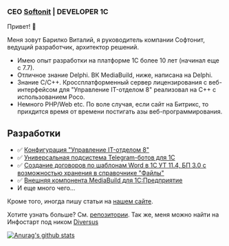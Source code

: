 ### CEO [Softonit](https://softonit.ru) | DEVELOPER 1C

Привет! 👋

Меня зовут Барилко Виталий, я руководитель компании Софтонит, ведущий разработчик, архитектор решений. 

* Имею опыт разработки на платформе 1С более 10 лет (начинал еще с 7.7).
* Отличное знание Delphi. ВК MediaBuild, ниже, написана на Delphi.
* Знание С/С++. Кроссплатформенный сервер лицензирования с веб-интерфейсом для "Управление IT-отделом 8" реализовал на С++ с использованием Poco.
* Немного PHP/Web etc. По воле случая, если сайт на Битрикс, то прихдится время от времени постигать азы веб-программирования.

## Разработки

* ✅ [Конфигурация "Управление IT-отделом 8"](https://softonit.ru/catalog/products/it/)
* ✅ [Универсальная подсистема Telegram-ботов для 1С](https://softonit.ru/catalog/products/telegram/)
* ✅ [Создание договоров по шаблонам Word в 1C УТ 11.4, БП 3.0 с возможностью хранения в справочнике "Файлы"](https://softonit.ru/catalog/products/word1c/)
* ✅ [Внешняя компонента MediaBuild для 1С:Предприятие](https://softonit.ru/catalog/products/mediabuild/)
* И еще много чего...

Кроме того, иногда пишу статьи на [нашем сайте](https://softonit.ru/articles/).

Хотите узнать больше? См. [репозитории](https://github.com/Diversus23?tab=repositories). Так же, меня можно найти на Инфостарт под ником [Diversus](https://infostart.ru/profile/37844/)

[![Anurag's github stats](https://github-readme-stats.vercel.app/api?username=Diversus23&count_private=true&show_icons=true)](https://github.com/Diversus23)
